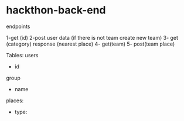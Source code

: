 # hackthon-back-end


endpoints

1-get (id)
2-post user data (if there is not team create new team)
3- get (category) response (nearest place)
4- get(team)
5- post(team place)



Tables:
users
- id 

group
- name

places:
- type:



